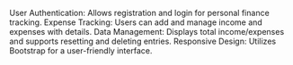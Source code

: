 User Authentication: Allows registration and login for personal finance tracking.
Expense Tracking: Users can add and manage income and expenses with details.
Data Management: Displays total income/expenses and supports resetting and deleting entries.
Responsive Design: Utilizes Bootstrap for a user-friendly interface.
